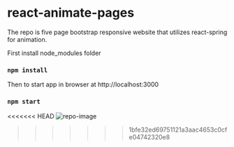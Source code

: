# react-animate-pages
The repo is five page bootstrap responsive website that utilizes react-spring for animation.

First install node_modules folder
### `npm install`

Then to start app in browser at http://localhost:3000
### `npm start`

<<<<<<< HEAD
![repo-image](https://github.com/MAbdurahman/react-animated-pages.git/blob/main/src/img/react-animated-pages.gif)
>>>>>>> 1bfe32ed69751121a3aac4653c0cfe04742320e8
